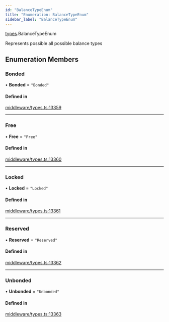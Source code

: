```yaml
---
id: "BalanceTypeEnum"
title: "Enumeration: BalanceTypeEnum"
sidebar_label: "BalanceTypeEnum"
---
```


[types](../../../modules/Types/Types.md).BalanceTypeEnum

Represents possible all possible balance types

## Enumeration Members

### Bonded

• **Bonded** = ``"Bonded"``

#### Defined in

[middleware/types.ts:13359](https://github.com/PolymeshAssociation/polymesh-sdk/blob/c8da9dfce/src/middleware/types.ts#L13359)

___

### Free

• **Free** = ``"Free"``

#### Defined in

[middleware/types.ts:13360](https://github.com/PolymeshAssociation/polymesh-sdk/blob/c8da9dfce/src/middleware/types.ts#L13360)

___

### Locked

• **Locked** = ``"Locked"``

#### Defined in

[middleware/types.ts:13361](https://github.com/PolymeshAssociation/polymesh-sdk/blob/c8da9dfce/src/middleware/types.ts#L13361)

___

### Reserved

• **Reserved** = ``"Reserved"``

#### Defined in

[middleware/types.ts:13362](https://github.com/PolymeshAssociation/polymesh-sdk/blob/c8da9dfce/src/middleware/types.ts#L13362)

___

### Unbonded

• **Unbonded** = ``"Unbonded"``

#### Defined in

[middleware/types.ts:13363](https://github.com/PolymeshAssociation/polymesh-sdk/blob/c8da9dfce/src/middleware/types.ts#L13363)
